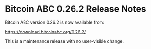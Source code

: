 # Bitcoin ABC 0.26.2 Release Notes

Bitcoin ABC version 0.26.2 is now available from:

  <https://download.bitcoinabc.org/0.26.2/>

This is a maintenance release with no user-visible change.
